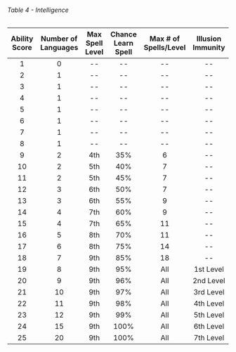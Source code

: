###### Table 4 - Intelligence

| Ability Score | Number of Languages | Max Spell Level | Chance Learn Spell | Max # of Spells/Level | Illusion Immunity |
| :------------: | :------------------: | :--------------: | :-----------------: | :--------------------: | :----------------: |
| 1             | 0                   | --              | --                 | --                    | --                |
| 2             | 1                   | --              | --                 | --                    | --                |
| 3             | 1                   | --              | --                 | --                    | --                |
| 4             | 1                   | --              | --                 | --                    | --                |
| 5             | 1                   | --              | --                 | --                    | --                |
| 6             | 1                   | --              | --                 | --                    | --                |
| 7             | 1                   | --              | --                 | --                    | --                |
| 8             | 1                   | --              | --                 | --                    | --                |
| 9             | 2                   | 4th             | 35%                | 6                     | --                |
| 10            | 2                   | 5th             | 40%                | 7                     | --                |
| 11            | 2                   | 5th             | 45%                | 7                     | --                |
| 12            | 3                   | 6th             | 50%                | 7                     | --                |
| 13            | 3                   | 6th             | 55%                | 9                     | --                |
| 14            | 4                   | 7th             | 60%                | 9                     | --                |
| 15            | 4                   | 7th             | 65%                | 11                    | --                |
| 16            | 5                   | 8th             | 70%                | 11                    | --                |
| 17            | 6                   | 8th             | 75%                | 14                    | --                |
| 18            | 7                   | 9th             | 85%                | 18                    | --                |
| 19            | 8                   | 9th             | 95%                | All                   | 1st Level         |
| 20            | 9                   | 9th             | 96%                | All                   | 2nd Level         |
| 21            | 10                  | 9th             | 97%                | All                   | 3rd Level         |
| 22            | 11                  | 9th             | 98%                | All                   | 4th Level         |
| 23            | 12                  | 9th             | 99%                | All                   | 5th Level         |
| 24            | 15                  | 9th             | 100%               | All                   | 6th Level         |
| 25            | 20                  | 9th             | 100%               | All                   | 7th Level         |